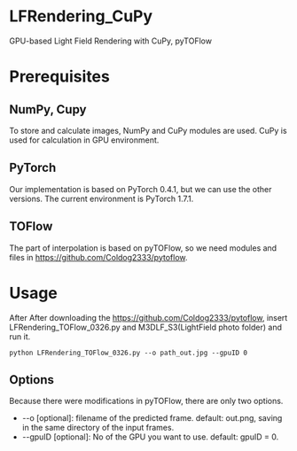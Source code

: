# LFRendering_CuPy
GPU-based Light Field Rendering with CuPy, pyTOFlow



# Prerequisites



## NumPy, Cupy
To store and calculate images, NumPy and CuPy modules are used. CuPy is used for calculation in GPU environment.

## PyTorch
Our implementation is based on PyTorch 0.4.1, but we can use the other versions. The current environment is PyTorch 1.7.1.

## TOFlow
The part of interpolation is based on pyTOFlow, so we need modules and files in https://github.com/Coldog2333/pytoflow.



# Usage

After 
After downloading the https://github.com/Coldog2333/pytoflow, insert LFRendering_TOFlow_0326.py and M3DLF_S3(LightField photo folder) and run it.
```
python LFRendering_TOFlow_0326.py --o path_out.jpg --gpuID 0
```

## Options
Because there were modifications in pyTOFlow, there are only two options.

+ --o [optional]: filename of the predicted frame. default: out.png, saving in the same directory of the input frames.
+ --gpuID [optional]: No of the GPU you want to use. default: gpuID = 0.

